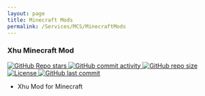 ```yaml
---
layout: page
title: Minecraft Mods
permalink: /Services/MCS/MinecraftMods
---
```


### Xhu Minecraft Mod

[![GitHub Repo stars][XhuMCMod-Stars] ![GitHub commit activity][XhuMCMod-Commit-Activity] ![GitHub repo size][XhuMCMod-Size] ![License][XhuMCMod-License] ![GitHub last commit][XhuMCMod-Last-Commit]][XhuMCMod-Go]

- Xhu Mod for Minecraft

[XhuMCMod-Commit-Activity]: https://img.shields.io/github/commit-activity/m/XhuOffice/XhuMCMod?label=提交频率&style=flat-square
[XhuMCMod-Last-Commit]: https://img.shields.io/github/last-commit/XhuOffice/XhuMCMod?label=上次提交&style=flat-square
[XhuMCMod-Stars]: https://img.shields.io/github/stars/XhuOffice/XhuMCMod?label=Stars&style=flat-square
[XhuMCMod-Size]: https://img.shields.io/github/repo-size/XhuOffice/XhuMCMod?label=存储库大小&style=flat-square
[XhuMCMod-License]: https://img.shields.io/badge/License-Apache%202.0-red?style=flat-square
[XhuMCMod-Go]: https://github.com/XhuOffice/XhuMCMod/ "在GitHub上查看"
